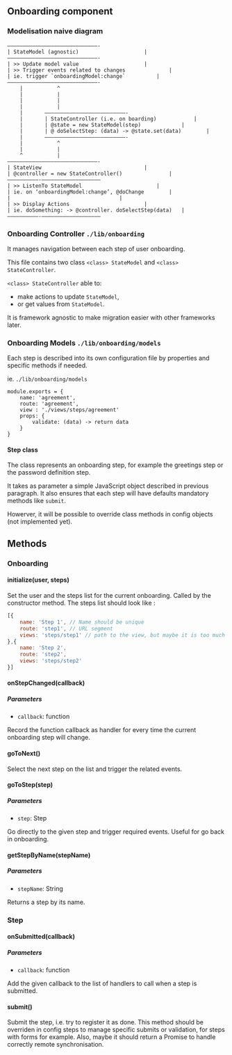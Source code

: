 ## Onboarding component

### Modelisation naive diagram
```
—————————————————————————————-
| StateModel (agnostic)						|
—————————————————————————————-
| >> Update model value						|
| >> Trigger events related to changes				|
| ie. trigger `onboardingModel:change`			|
—————————————————————————————-
	|			^	 
	| 			|
	|			|
	|			|
	|		——————————————————————————-
	|		| StateController (i.e. on boarding)			|
	|		| @state = new StateModel(step)				|
	|		| @ doSelectStep: (data) -> @state.set(data)		|
	|		——————————————————————————-
	|			^
	|			|
	^			|
—————————————————————————————-
| StateView 								|
| @controller = new StateController()				|
——————————-———————————————————
| >> ListenTo StateModel						|
| ie. on ‘onboardingModel:change’, @doChange		|
|									|
| >> Display Actions						|
| ie. doSomething: -> @controller. doSelectStep(data)	|
——————————-———————————————————
```


### Onboarding Controller `./lib/onboarding`

It manages navigation between each step of user onboarding.

This file contains two class `<class> StateModel` and  `<class> StateController`.

`<class> StateController` able to:
 - make actions to update `StateModel`,
 - or get values from `StateModel`.

It is framework agnostic to make migration easier with other frameworks later.


### Onboarding Models `./lib/onboarding/models`

Each step is described into its own configuration file by properties and specific methods if needed.

ie. `./lib/onboarding/models`
````
module.exports = {
    name: 'agreement',
    route: 'agreement',
    view : './views/steps/agreement'
    props: {
        validate: (data) -> return data
    }
}
````

#### Step class

The class represents an onboarding step, for example the greetings step or the password definition step.

It takes as parameter a simple JavaScript object described in previous paragraph.
It also ensures that each step will have defaults mandatory methods like `submit`.

Howerver, it will be possible to override class methods in config objects (not implemented yet).

## Methods
### Onboarding
#### initialize(user, steps)
Set the user and the steps list for the current onboarding.
Called by the constructor method.
The steps list should look like :
```javascript
[{
    name: 'Step 1', // Name should be unique
    route: 'step1', // URL segment
    views: 'steps/step1' // path to the view, but maybe it is too much  framework-specific and we should compute the view's path.
},{
    name: 'Step 2',
    route: 'step2',
    views: 'steps/step2'
}]
```

#### onStepChanged(callback)
##### Parameters
* `callback`: function

Record the function callback as handler for every time the current onboarding step will change.

#### goToNext()
Select the next step on the list and trigger the related events.

#### goToStep(step)
##### Parameters
* `step`: Step

Go directly to the given step and trigger required events. Useful for go back in onboarding.

#### getStepByName(stepName)
##### Parameters
* `stepName`: String

Returns a step by its name.

### Step
#### onSubmitted(callback)
##### Parameters
* `callback`: function

Add the given callback to the list of handlers to call when a step is submitted.

#### submit()
Submit the step, i.e. try to register it as done. This method should be overriden in config steps to manage specific submits or validation, for steps with forms for example.
Also, maybe it should return a Promise to handle correctly remote synchronisation.
